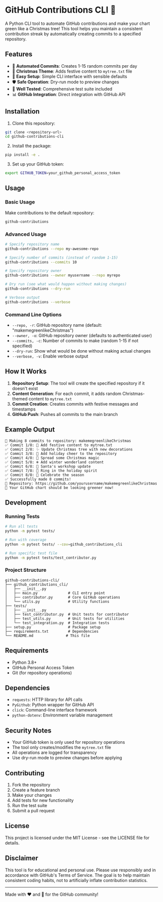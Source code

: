 # GitHub Contributions CLI 🎄

A Python CLI tool to automate GitHub contributions and make your chart green like a Christmas tree! This tool helps you maintain a consistent contribution streak by automatically creating commits to a specified repository.

## Features

- 🎯 **Automated Commits**: Creates 1-15 random commits per day
- 🌲 **Christmas Theme**: Adds festive content to `mytree.txt` file
- 🔧 **Easy Setup**: Simple CLI interface with sensible defaults
- 🛡️ **Safe Operation**: Dry-run mode to preview changes
- 🧪 **Well Tested**: Comprehensive test suite included
- 📊 **GitHub Integration**: Direct integration with GitHub API

## Installation

1. Clone this repository:
```bash
git clone <repository-url>
cd github-contributions-cli
```

2. Install the package:
```bash
pip install -e .
```

3. Set up your GitHub token:
```bash
export GITHUB_TOKEN=your_github_personal_access_token
```

## Usage

### Basic Usage

Make contributions to the default repository:
```bash
github-contributions
```

### Advanced Usage

```bash
# Specify repository name
github-contributions --repo my-awesome-repo

# Specify number of commits (instead of random 1-15)
github-contributions --commits 10

# Specify repository owner
github-contributions --owner myusername --repo myrepo

# Dry run (see what would happen without making changes)
github-contributions --dry-run

# Verbose output
github-contributions --verbose
```

### Command Line Options

- `--repo, -r`: GitHub repository name (default: "makemegreenlikeChristmas")
- `--owner, -o`: GitHub repository owner (defaults to authenticated user)
- `--commits, -c`: Number of commits to make (random 1-15 if not specified)
- `--dry-run`: Show what would be done without making actual changes
- `--verbose, -v`: Enable verbose output

## How It Works

1. **Repository Setup**: The tool will create the specified repository if it doesn't exist
2. **Content Generation**: For each commit, it adds random Christmas-themed content to `mytree.txt`
3. **Commit Creation**: Creates commits with festive messages and timestamps
4. **GitHub Push**: Pushes all commits to the main branch

## Example Output

```
🎄 Making 8 commits to repository: makemegreenlikeChristmas
✅ Commit 1/8: 🎄 Add festive content to mytree.txt
✅ Commit 2/8: ✨ Update Christmas tree with new decorations
✅ Commit 3/8: 🎁 Add holiday cheer to the repository
✅ Commit 4/8: 🌟 Spread some Christmas magic
✅ Commit 5/8: ❄️ Add winter wonderland content
✅ Commit 6/8: 🎅 Santa's workshop update
✅ Commit 7/8: 🔔 Ring in the holiday spirit
✅ Commit 8/8: 🎊 Celebrate the season
✅ Successfully made 8 commits!
📁 Repository: https://github.com/yourusername/makemegreenlikeChristmas
🎉 Your GitHub chart should be looking greener now!
```

## Development

### Running Tests

```bash
# Run all tests
python -m pytest tests/

# Run with coverage
python -m pytest tests/ --cov=github_contributions_cli

# Run specific test file
python -m pytest tests/test_contributor.py
```

### Project Structure

```
github-contributions-cli/
├── github_contributions_cli/
│   ├── __init__.py
│   ├── main.py              # CLI entry point
│   ├── contributor.py       # Core GitHub operations
│   └── utils.py             # Utility functions
├── tests/
│   ├── __init__.py
│   ├── test_contributor.py  # Unit tests for contributor
│   ├── test_utils.py        # Unit tests for utilities
│   └── test_integration.py  # Integration tests
├── setup.py                 # Package setup
├── requirements.txt         # Dependencies
└── README.md               # This file
```

## Requirements

- Python 3.8+
- GitHub Personal Access Token
- Git (for repository operations)

## Dependencies

- `requests`: HTTP library for API calls
- `PyGithub`: Python wrapper for GitHub API
- `click`: Command-line interface framework
- `python-dotenv`: Environment variable management

## Security Notes

- Your GitHub token is only used for repository operations
- The tool only creates/modifies the `mytree.txt` file
- All operations are logged for transparency
- Use dry-run mode to preview changes before applying

## Contributing

1. Fork the repository
2. Create a feature branch
3. Make your changes
4. Add tests for new functionality
5. Run the test suite
6. Submit a pull request

## License

This project is licensed under the MIT License - see the LICENSE file for details.

## Disclaimer

This tool is for educational and personal use. Please use responsibly and in accordance with GitHub's Terms of Service. The goal is to help maintain consistent coding habits, not to artificially inflate contribution statistics.

---

Made with ❤️ and 🎄 for the GitHub community!